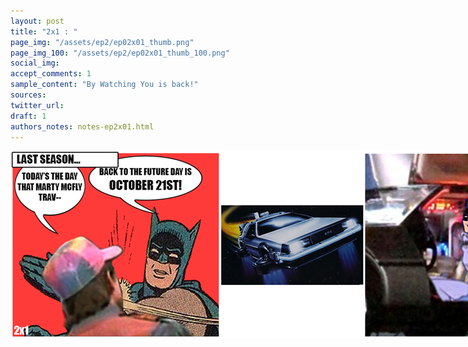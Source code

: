 ```yaml
---
layout: post
title: "2x1 : "
page_img: "/assets/ep2/ep02x01_thumb.png"
page_img_100: "/assets/ep2/ep02x01_thumb_100.png"
social_img:
accept_comments: 1
sample_content: "By Watching You is back!"
sources: 
twitter_url:
draft: 1
authors_notes: notes-ep2x01.html
---
```



<div style="margin-left: auto; margin-right: auto; width: 900px;">
  <img src="/assets/ep2/ep02x01.png" alt="Welcome Back" style="width: 900px" />
</div>

<div style="display: none">
  Script:

</div>

